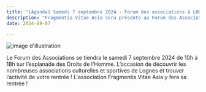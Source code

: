 ```yaml
---
title: "[Agenda] Samedi 7 septembre 2024 - Forum des associations à LOGNES sur l'esplanade des droits de l'Homme"
description: "Fragmentis Vitae Asia sera présente au Forum des Associations de Lognes qui se tiendra le samedi 7 septembre 2024 de 10h à 18h sur l’esplanade des Droits de l’Homme."
date: 2024-09-07

---
```


![image d'illustration](/images/events/forum-association-lognes.jpg)


Le Forum des Associations se tiendra le samedi 7 septembre 2024 de 10h à 18h sur l’esplanade des Droits de l’Homme.
L’occasion de découvrir les nombreuses associations culturelles et sportives de Lognes et trouver l’activité de votre rentrée !
L'association Fragmentis Vitae Asia y fera sa rentrée !
